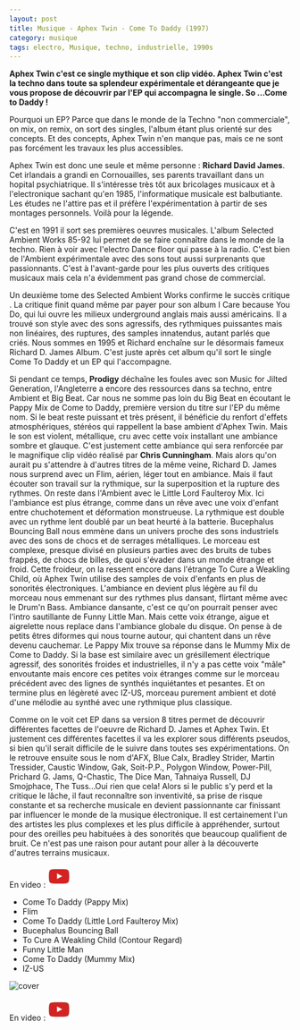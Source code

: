 ```yaml
---
layout: post
title: Musique - Aphex Twin - Come To Daddy (1997)
category: musique
tags: electro, Musique, techno, industrielle, 1990s
---
```

**Aphex Twin c'est ce single mythique et son clip vidéo. Aphex Twin c'est la techno dans toute sa splendeur expérimentale et dérangeante que je vous propose de découvrir par l'EP qui accompagna le single. So ...Come to Daddy !**

Pourquoi un EP? Parce que dans le monde de la Techno "non commerciale", on mix, on remix, on sort des singles, l'album étant plus orienté sur des concepts. Et des concepts, Aphex Twin n'en manque pas, mais ce ne sont pas forcément les travaux les plus accessibles.

Aphex Twin est donc une seule et même personne : **Richard David James**. Cet irlandais a grandi en Cornouailles, ses parents travaillant dans un hopital psychiatrique. Il s'intéresse très tôt aux bricolages musicaux et à l'electronique sachant qu'en 1985, l'informatique musicale est balbutiante. Les études ne l'attire pas et il préfère l'expérimentation à partir de ses montages personnels. Voilà pour la légende.

C'est en 1991 il sort ses premières oeuvres musicales. L'album Selected Ambient Works 85-92 lui permet de se faire connaître dans le monde de la techno. Rien à voir avec l'electro Dance floor qui passe à la radio. C'est bien de l'Ambient expérimentale avec des sons tout aussi surprenants que passionnants. C'est à l'avant-garde pour les plus ouverts des critiques musicaux mais cela n'a évidemment pas grand chose de commercial.

Un deuxième tome des Selected Ambient Works confirme le succès critique . La critique finit quand même par payer pour son album I Care because You Do, qui lui ouvre les milieux underground anglais mais aussi américains. Il a trouvé son style avec des sons agressifs, des rythmiques puissantes mais non linéaires, des ruptures, des samples innatendus, autant parlés que criés. Nous sommes en 1995 et Richard enchaîne sur le désormais fameux Richard D. James Album. C'est juste après cet album qu'il sort le single Come To Daddy et un EP qui l'accompagne.

Si pendant ce temps, **Prodigy** déchaîne les foules avec son Music for Jilted Generation, l'Angleterre a encore des ressources dans sa techno, entre Ambient et Big Beat. Car nous ne somme pas loin du Big Beat en écoutant le Pappy Mix de Come to Daddy, première version du titre sur l'EP du même nom. Si le beat reste puissant et très présent, il bénéficie du renfort d'effets atmosphériques, stéréos qui rappellent la base ambient d'Aphex Twin. Mais le son est violent, métallique, cru avec cette voix installant une ambiance sombre et glauque. C'est justement cette ambiance qui sera renforcée par le magnifique clip vidéo réalisé par **Chris Cunningham**. Mais alors qu'on aurait pu s'attendre à d'autres titres de la même veine, Richard D. James nous surprend avec un Flim, aérien, léger tout en ambiance. Mais il faut écouter son travail sur la rythmique, sur la superposition et la rupture des rythmes. On reste dans l'Ambient avec le Little Lord Faulteroy Mix. Ici l'ambiance est plus étrange, comme dans un rêve avec une voix d'enfant entre chuchotement et déformation monstrueuse. La rythmique est double avec un rythme lent doublé par un beat heurté à la batterie. Bucephalus Bouncing Ball nous emmène dans un univers proche des sons industriels avec des sons de chocs et de serrages métalliques. Le morceau est complexe, presque divisé en plusieurs parties avec des bruits de tubes frappés, de chocs de billes, de quoi s'évader dans un monde étrange et froid. Cette froideur, on la ressent encore dans l'étrange To Cure a Weakling Child, où Aphex Twin utilise des samples de voix d'enfants en plus de sonorités électroniques. L'ambiance en devient plus légère au fil du morceau nous emmenant sur des rythmes plus dansant, flirtant même avec le Drum'n Bass. Ambiance dansante, c'est ce qu'on pourrait penser avec l'intro sautillante de Funny Little Man. Mais cette voix étrange, aigue et aigrelette nous replace dans l'ambiance globale du disque. On pense à de petits êtres diformes qui nous tourne autour, qui chantent dans un rêve devenu cauchemar. Le Pappy Mix trouve sa réponse dans le Mummy Mix de Come to Daddy. Si la base est similaire avec un grésillement électrique agressif, des sonorités froides et industrielles, il n'y a pas cette voix "mâle" envoutante mais encore ces petites voix étranges comme sur le morceau précédent avec des lignes de synthés inquiétantes et pesantes. Et on termine plus en légèreté avec IZ-US, morceau purement ambient et doté d'une mélodie au synthé avec une rythmique plus classique.

Comme on le voit cet EP dans sa version 8 titres permet de découvrir différentes facettes de l'oeuvre de Richard D. James et Aphex Twin. Et justement ces différentes facettes il va les explorer sous différents pseudos, si bien qu'il serait difficile de le suivre dans toutes ses expérimentations. On le retrouve ensuite sous le nom d'AFX, Blue Calx, Bradley Strider, Martin Tressider, Caustic Window, Gak, Soit-P.P., Polygon Window, Power-Pill, Prichard G. Jams, Q-Chastic, The Dice Man, Tahnaiya Russell, DJ Smojphace, The Tuss...Oui rien que cela! Alors si le public s'y perd et la critique le lâche, il faut reconnaître son inventivité, sa prise de risque constante et sa recherche musicale en devient passionnante car finissant par influencer le monde de la musique électronique. Il est certainement l'un des artistes les plus complexes et les plus difficile à appréhender, surtout pour des oreilles peu habituées à des sonorités que beaucoup qualifient de bruit. Ce n'est pas une raison pour autant pour aller à la découverte d'autres terrains musicaux.


En video : [![video](/images/youtube.png)](https://www.youtube.com/watch?v=h-9UvrLyj3k)


* Come To Daddy (Pappy Mix)
* Flim
* Come To Daddy (Little Lord Faulteroy Mix)
* Bucephalus Bouncing Ball
* To Cure A Weakling Child (Contour Regard)
* Funny Little Man
* Come To Daddy (Mummy Mix)
* IZ-US

![cover](https://filedn.eu/llqi9IBxlYouGRXYG2xlROb/img/2010/aphextwin.jpg)

En video : [![video](/images/youtube.png)](http://www.youtube.com/watch?v=5Az_7U0-cK0)
